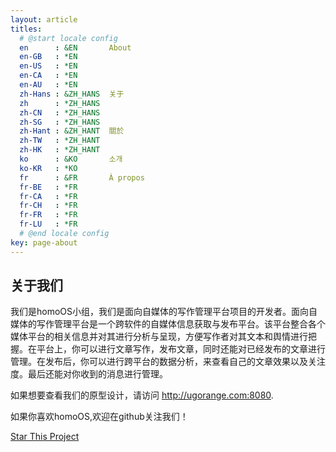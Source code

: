 ```yaml
---
layout: article
titles:
  # @start locale config
  en      : &EN       About
  en-GB   : *EN
  en-US   : *EN
  en-CA   : *EN
  en-AU   : *EN
  zh-Hans : &ZH_HANS  关于
  zh      : *ZH_HANS
  zh-CN   : *ZH_HANS
  zh-SG   : *ZH_HANS
  zh-Hant : &ZH_HANT  關於
  zh-TW   : *ZH_HANT
  zh-HK   : *ZH_HANT
  ko      : &KO       소개
  ko-KR   : *KO
  fr      : &FR       À propos
  fr-BE   : *FR
  fr-CA   : *FR
  fr-CH   : *FR
  fr-FR   : *FR
  fr-LU   : *FR
  # @end locale config
key: page-about
---
```


## 关于我们

我们是homoOS小组，我们是面向自媒体的写作管理平台项目的开发者。面向自媒体的写作管理平台是一个跨软件的自媒体信息获取与发布平台。该平台整合各个媒体平台的相关信息并对其进行分析与呈现，方便写作者对其文本和舆情进行把握。在平台上，你可以进行文章写作，发布文章，同时还能对已经发布的文章进行管理。在发布后，你可以进行跨平台的数据分析，来查看自己的文章效果以及关注度。最后还能对你收到的消息进行管理。

如果想要查看我们的原型设计，请访问 http://ugorange.com:8080.

如果你喜欢homoOS,欢迎在github关注我们！

[Star This Project](https://github.com/SelfMediaWriting)

